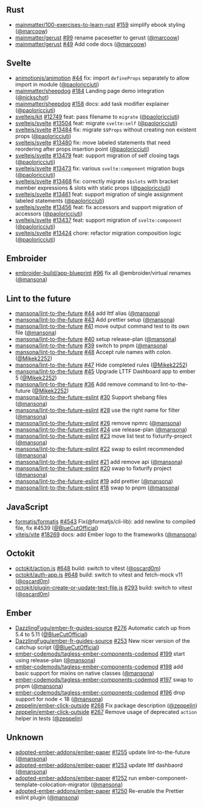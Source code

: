## Rust

- [mainmatter/100-exercises-to-learn-rust] [#159](https://github.com/mainmatter/100-exercises-to-learn-rust/pull/159) simplify ebook styling ([@marcoow])
- [mainmatter/gerust] [#99](https://github.com/mainmatter/gerust/pull/99) rename pacesetter to gerust ([@marcoow])
- [mainmatter/gerust] [#49](https://github.com/mainmatter/gerust/pull/49) Add code docs ([@marcoow])

## Svelte

- [animotionjs/animotion] [#44](https://github.com/animotionjs/animotion/pull/44) fix: import `defineProps` separately to allow import in module ([@paoloricciuti])
- [mainmatter/sheepdog] [#184](https://github.com/mainmatter/sheepdog/pull/184) Landing page demo integration ([@nickschot])
- [mainmatter/sheepdog] [#158](https://github.com/mainmatter/sheepdog/pull/158) docs: add task modifier explainer ([@paoloricciuti])
- [sveltejs/kit] [#12749](https://github.com/sveltejs/kit/pull/12749) feat: pass filename to `migrate` ([@paoloricciuti])
- [sveltejs/svelte] [#13504](https://github.com/sveltejs/svelte/pull/13504) feat: migrate `svelte:self` ([@paoloricciuti])
- [sveltejs/svelte] [#13484](https://github.com/sveltejs/svelte/pull/13484) fix: migrate `$$Props` without creating non existent props ([@paoloricciuti])
- [sveltejs/svelte] [#13480](https://github.com/sveltejs/svelte/pull/13480) fix: move labeled statements that need reordering after props insertion point ([@paoloricciuti])
- [sveltejs/svelte] [#13479](https://github.com/sveltejs/svelte/pull/13479) feat: support migration of self closing tags ([@paoloricciuti])
- [sveltejs/svelte] [#13473](https://github.com/sveltejs/svelte/pull/13473) fix: various `svelte:component` migration bugs ([@paoloricciuti])
- [sveltejs/svelte] [#13468](https://github.com/sveltejs/svelte/pull/13468) fix: correctly migrate `$$slots` with bracket member expressions & slots with static props ([@paoloricciuti])
- [sveltejs/svelte] [#13461](https://github.com/sveltejs/svelte/pull/13461) feat: support migration of single assignment labeled statements ([@paoloricciuti])
- [sveltejs/svelte] [#13456](https://github.com/sveltejs/svelte/pull/13456) feat: fix accessors and support migration of accessors ([@paoloricciuti])
- [sveltejs/svelte] [#13437](https://github.com/sveltejs/svelte/pull/13437) feat: support migration of `svelte:component` ([@paoloricciuti])
- [sveltejs/svelte] [#13424](https://github.com/sveltejs/svelte/pull/13424) chore: refactor migration composition logic ([@paoloricciuti])

## Embroider

- [embroider-build/app-blueprint] [#96](https://github.com/embroider-build/app-blueprint/pull/96) fix all @embroider/virtual renames ([@mansona])

## Lint to the future

- [mansona/lint-to-the-future] [#44](https://github.com/mansona/lint-to-the-future/pull/44) add lttf alias ([@mansona])
- [mansona/lint-to-the-future] [#43](https://github.com/mansona/lint-to-the-future/pull/43) Add prettier setup ([@mansona])
- [mansona/lint-to-the-future] [#41](https://github.com/mansona/lint-to-the-future/pull/41) move output command test to its own file ([@mansona])
- [mansona/lint-to-the-future] [#40](https://github.com/mansona/lint-to-the-future/pull/40) setup release-plan ([@mansona])
- [mansona/lint-to-the-future] [#39](https://github.com/mansona/lint-to-the-future/pull/39) switch to pnpm ([@mansona])
- [mansona/lint-to-the-future] [#48](https://github.com/mansona/lint-to-the-future/pull/48) Accept rule names with colon. ([@Mikek2252])
- [mansona/lint-to-the-future] [#47](https://github.com/mansona/lint-to-the-future/pull/47) Hide completed rules ([@Mikek2252])
- [mansona/lint-to-the-future] [#45](https://github.com/mansona/lint-to-the-future/pull/45) Upgrade LTTF Dashboard app to ember 5 ([@Mikek2252])
- [mansona/lint-to-the-future] [#36](https://github.com/mansona/lint-to-the-future/pull/36) Add remove command to lint-to-the-future ([@Mikek2252])
- [mansona/lint-to-the-future-eslint] [#30](https://github.com/mansona/lint-to-the-future-eslint/pull/30) Support shebang files ([@mansona])
- [mansona/lint-to-the-future-eslint] [#28](https://github.com/mansona/lint-to-the-future-eslint/pull/28) use the right name for filter ([@mansona])
- [mansona/lint-to-the-future-eslint] [#26](https://github.com/mansona/lint-to-the-future-eslint/pull/26) remove npmrc ([@mansona])
- [mansona/lint-to-the-future-eslint] [#24](https://github.com/mansona/lint-to-the-future-eslint/pull/24) use release-plan ([@mansona])
- [mansona/lint-to-the-future-eslint] [#23](https://github.com/mansona/lint-to-the-future-eslint/pull/23) move list test to fixturify-project ([@mansona])
- [mansona/lint-to-the-future-eslint] [#22](https://github.com/mansona/lint-to-the-future-eslint/pull/22) swap to eslint recommended ([@mansona])
- [mansona/lint-to-the-future-eslint] [#21](https://github.com/mansona/lint-to-the-future-eslint/pull/21) add remove api ([@mansona])
- [mansona/lint-to-the-future-eslint] [#20](https://github.com/mansona/lint-to-the-future-eslint/pull/20) swap to fixturify project ([@mansona])
- [mansona/lint-to-the-future-eslint] [#19](https://github.com/mansona/lint-to-the-future-eslint/pull/19) add prettier ([@mansona])
- [mansona/lint-to-the-future-eslint] [#18](https://github.com/mansona/lint-to-the-future-eslint/pull/18) swap to pnpm ([@mansona])

## JavaScript

- [formatjs/formatjs] [#4543](https://github.com/formatjs/formatjs/pull/4543) Fix(@formatjs/cli-lib): add newline to compiled file, fix #4539 ([@BlueCutOfficial])
- [vitejs/vite] [#18269](https://github.com/vitejs/vite/pull/18269) docs: add Ember logo to the frameworks ([@mansona])

## Octokit

- [octokit/action.js] [#648](https://github.com/octokit/action.js/pull/648) build: switch to vitest ([@oscard0m])
- [octokit/auth-app.js] [#648](https://github.com/octokit/auth-app.js/pull/648) build: switch to vitest and fetch-mock v11 ([@oscard0m])
- [octokit/plugin-create-or-update-text-file.js] [#293](https://github.com/octokit/plugin-create-or-update-text-file.js/pull/293) build: switch to vitest ([@oscard0m])

## Ember

- [DazzlingFugu/ember-fr-guides-source] [#276](https://github.com/DazzlingFugu/ember-fr-guides-source/pull/276) Automatic catch up from 5.4 to 5.11 ([@BlueCutOfficial])
- [DazzlingFugu/ember-fr-guides-source] [#253](https://github.com/DazzlingFugu/ember-fr-guides-source/pull/253) New nicer version of the catchup script ([@BlueCutOfficial])
- [ember-codemods/tagless-ember-components-codemod] [#199](https://github.com/ember-codemods/tagless-ember-components-codemod/pull/199) start using release-plan ([@mansona])
- [ember-codemods/tagless-ember-components-codemod] [#198](https://github.com/ember-codemods/tagless-ember-components-codemod/pull/198) add basic support for mixins on native classes ([@mansona])
- [ember-codemods/tagless-ember-components-codemod] [#197](https://github.com/ember-codemods/tagless-ember-components-codemod/pull/197) swap to pnpm ([@mansona])
- [ember-codemods/tagless-ember-components-codemod] [#196](https://github.com/ember-codemods/tagless-ember-components-codemod/pull/196) drop support for node < 18 ([@mansona])
- [zeppelin/ember-click-outside] [#268](https://github.com/zeppelin/ember-click-outside/pull/268) Fix package description ([@zeppelin])
- [zeppelin/ember-click-outside] [#267](https://github.com/zeppelin/ember-click-outside/pull/267) Remove usage of deprecated `action` helper in tests ([@zeppelin])

## Unknown

- [adopted-ember-addons/ember-paper] [#1255](https://github.com/adopted-ember-addons/ember-paper/pull/1255) update lint-to-the-future ([@mansona])
- [adopted-ember-addons/ember-paper] [#1253](https://github.com/adopted-ember-addons/ember-paper/pull/1253) update lttf dashbaord ([@mansona])
- [adopted-ember-addons/ember-paper] [#1252](https://github.com/adopted-ember-addons/ember-paper/pull/1252) run ember-component-template-colocation-migrator ([@mansona])
- [adopted-ember-addons/ember-paper] [#1250](https://github.com/adopted-ember-addons/ember-paper/pull/1250) Re-enable the Prettier eslint plugin ([@mansona])

[@BlueCutOfficial]: https://github.com/BlueCutOfficial
[@Mikek2252]: https://github.com/Mikek2252
[@mansona]: https://github.com/mansona
[@marcoow]: https://github.com/marcoow
[@nickschot]: https://github.com/nickschot
[@oscard0m]: https://github.com/oscard0m
[@paoloricciuti]: https://github.com/paoloricciuti
[@zeppelin]: https://github.com/zeppelin
[DazzlingFugu/ember-fr-guides-source]: https://github.com/DazzlingFugu/ember-fr-guides-source
[adopted-ember-addons/ember-paper]: https://github.com/adopted-ember-addons/ember-paper
[animotionjs/animotion]: https://github.com/animotionjs/animotion
[ember-codemods/tagless-ember-components-codemod]: https://github.com/ember-codemods/tagless-ember-components-codemod
[embroider-build/app-blueprint]: https://github.com/embroider-build/app-blueprint
[formatjs/formatjs]: https://github.com/formatjs/formatjs
[mainmatter/100-exercises-to-learn-rust]: https://github.com/mainmatter/100-exercises-to-learn-rust
[mainmatter/gerust]: https://github.com/mainmatter/gerust
[mainmatter/sheepdog]: https://github.com/mainmatter/sheepdog
[mansona/lint-to-the-future-eslint]: https://github.com/mansona/lint-to-the-future-eslint
[mansona/lint-to-the-future]: https://github.com/mansona/lint-to-the-future
[octokit/action.js]: https://github.com/octokit/action.js
[octokit/auth-app.js]: https://github.com/octokit/auth-app.js
[octokit/plugin-create-or-update-text-file.js]: https://github.com/octokit/plugin-create-or-update-text-file.js
[sveltejs/kit]: https://github.com/sveltejs/kit
[sveltejs/svelte]: https://github.com/sveltejs/svelte
[vitejs/vite]: https://github.com/vitejs/vite
[zeppelin/ember-click-outside]: https://github.com/zeppelin/ember-click-outside
